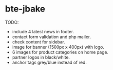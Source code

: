 # bte-jbake

TODO:
* include 4 latest news in footer.
* contact form validation and php mailer.
* check content for sidebar.
* image for banner (1500px x 400px) with logo.
* 6 images for product categories on home page.
* partner logos in black/white.
* anchor tags grey/blue instead of red.
